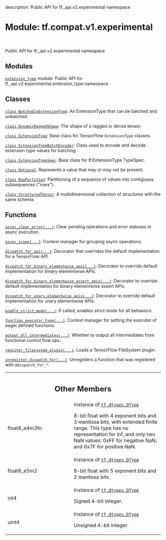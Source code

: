 description: Public API for tf._api.v2.experimental namespace

<div itemscope itemtype="http://developers.google.com/ReferenceObject">
<meta itemprop="name" content="tf.compat.v1.experimental" />
<meta itemprop="path" content="Stable" />
<meta itemprop="property" content="float8_e4m3fn"/>
<meta itemprop="property" content="float8_e5m2"/>
<meta itemprop="property" content="int4"/>
<meta itemprop="property" content="uint4"/>
</div>

# Module: tf.compat.v1.experimental

<!-- Insert buttons and diff -->

<table class="tfo-notebook-buttons tfo-api nocontent" align="left">

</table>



Public API for tf._api.v2.experimental namespace



## Modules

[`extension_type`](../../../tf/compat/v1/experimental/extension_type.md) module: Public API for tf._api.v2.experimental.extension_type namespace

## Classes

[`class BatchableExtensionType`](../../../tf/experimental/BatchableExtensionType.md): An ExtensionType that can be batched and unbatched.

[`class DynamicRaggedShape`](../../../tf/experimental/DynamicRaggedShape.md): The shape of a ragged or dense tensor.

[`class ExtensionType`](../../../tf/experimental/ExtensionType.md): Base class for TensorFlow `ExtensionType` classes.

[`class ExtensionTypeBatchEncoder`](../../../tf/experimental/ExtensionTypeBatchEncoder.md): Class used to encode and decode extension type values for batching.

[`class ExtensionTypeSpec`](../../../tf/experimental/ExtensionTypeSpec.md): Base class for tf.ExtensionType TypeSpec.

[`class Optional`](../../../tf/experimental/Optional.md): Represents a value that may or may not be present.

[`class RowPartition`](../../../tf/experimental/RowPartition.md): Partitioning of a sequence of values into contiguous subsequences ("rows").

[`class StructuredTensor`](../../../tf/experimental/StructuredTensor.md): A multidimensional collection of structures with the same schema.

## Functions

[`async_clear_error(...)`](../../../tf/experimental/async_clear_error.md): Clear pending operations and error statuses in async execution.

[`async_scope(...)`](../../../tf/experimental/async_scope.md): Context manager for grouping async operations.

[`dispatch_for_api(...)`](../../../tf/experimental/dispatch_for_api.md): Decorator that overrides the default implementation for a TensorFlow API.

[`dispatch_for_binary_elementwise_apis(...)`](../../../tf/experimental/dispatch_for_binary_elementwise_apis.md): Decorator to override default implementation for binary elementwise APIs.

[`dispatch_for_binary_elementwise_assert_apis(...)`](../../../tf/experimental/dispatch_for_binary_elementwise_assert_apis.md): Decorator to override default implementation for binary elementwise assert APIs.

[`dispatch_for_unary_elementwise_apis(...)`](../../../tf/experimental/dispatch_for_unary_elementwise_apis.md): Decorator to override default implementation for unary elementwise APIs.

[`enable_strict_mode(...)`](../../../tf/experimental/enable_strict_mode.md): If called, enables strict mode for all behaviors.

[`function_executor_type(...)`](../../../tf/experimental/function_executor_type.md): Context manager for setting the executor of eager defined functions.

[`output_all_intermediates(...)`](../../../tf/compat/v1/experimental/output_all_intermediates.md): Whether to output all intermediates from functional control flow ops.

[`register_filesystem_plugin(...)`](../../../tf/experimental/register_filesystem_plugin.md): Loads a TensorFlow FileSystem plugin.

[`unregister_dispatch_for(...)`](../../../tf/experimental/unregister_dispatch_for.md): Unregisters a function that was registered with `@dispatch_for_*`.



<!-- Tabular view -->
 <table class="responsive fixed orange">
<colgroup><col width="214px"><col></colgroup>
<tr><th colspan="2"><h2 class="add-link">Other Members</h2></th></tr>

<tr>
<td>
float8_e4m3fn<a id="float8_e4m3fn"></a>
</td>
<td>
Instance of <a href="../../../tf/dtypes/DType.md"><code>tf.dtypes.DType</code></a>


8-bit float with 4 exponent bits and 3 mantissa bits, with extended finite range.  This type has no representation for inf, and only two NaN values: 0xFF for negative NaN, and 0x7F for positive NaN.
</td>
</tr><tr>
<td>
float8_e5m2<a id="float8_e5m2"></a>
</td>
<td>
Instance of <a href="../../../tf/dtypes/DType.md"><code>tf.dtypes.DType</code></a>


8-bit float with 5 exponent bits and 2 mantissa bits.
</td>
</tr><tr>
<td>
int4<a id="int4"></a>
</td>
<td>
Instance of <a href="../../../tf/dtypes/DType.md"><code>tf.dtypes.DType</code></a>


Signed 4-bit integer.
</td>
</tr><tr>
<td>
uint4<a id="uint4"></a>
</td>
<td>
Instance of <a href="../../../tf/dtypes/DType.md"><code>tf.dtypes.DType</code></a>


Unsigned 4-bit integer.
</td>
</tr>
</table>

